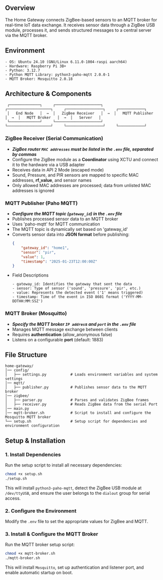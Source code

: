 ## Overview
The Home Gateway connects ZigBee-based sensors to an MQTT broker for real-time IoT data exchange. It receives sensor data through a ZigBee USB module, processes it, and sends structured messages to a central server via the MQTT broker.

## Environment
```
- OS: Ubuntu 24.10 (GNU/Linux 6.11.0-1004-raspi aarch64)  
- Hardware: Raspberry Pi 3B+  
- Python: 3.12.7  
- Python MQTT Library: python3-paho-mqtt 2.0.0-1
- MQTT Broker: Mosquitto 2.0.18  
```

## Architecture & Components
```
 ┌──────────────┐     ┌─────────────────────┐     ┌────────────────────┐     ┌─────────────────┐     ┌────────────┐
 │   End Node   │  →  │   ZigBee Receiver   │  →  │   MQTT Publisher   │  →  │   MQTT Broker   │  →  │   Server   │ 
 └──────────────┘     └─────────────────────┘     └────────────────────┘     └─────────────────┘     └────────────┘
```

### ZigBee Receiver (Serial Communication) 
 - _**ZigBee router `MAC addresses` must be listed in the `.env` file, separated by commas**_
 - Configure the ZigBee module as a **Coordinator** using XCTU and connect it to the hardware via a USB adapter  
 - Receives data in API 2 Mode (escaped mode)
 - Sound, Pressure, and PIR sensors are mapped to specific MAC addresses, **rf_value**, and sensor names
 - Only allowed MAC addresses are processed; data from unlisted MAC addresses is ignored  

### MQTT Publisher (Paho MQTT) 
 - _**Configure the **MQTT topic (`gateway_id`)** in the `.env` file**_
 - Publishes processed sensor data to an MQTT broker
 - Uses 'paho-mqtt' for MQTT communication  
 - The MQTT topic is dynamically set based on 'gateway_id'
 - Converts sensor data into **JSON format** before publishing: 
    ```json
    {  
        "gateway_id": "home1",                   
        "sensor": "pir",                        
        "value": 1,                        
        "timestamp": "2025-01-23T12:00:00Z"      
    }
    ```
 -  Field Descriptions
    ```
    - gateway_id: Identifies the gateway that sent the data  
    - sensor: Type of sensor ('sound', 'pressure', 'pir', etc.)  
    - value: Represents the detected event ('1' means triggered)  
    - timestamp: Time of the event in ISO 8601 format ('YYYY-MM-DDTHH:MM:SSZ') 
    ``` 


### MQTT Broker (Mosquitto)
 - _**Specify the **MQTT broker `IP addres`s and `port`** in the `.env` file**_
 - Manages MQTT message exchange between clients
 - Requires **authentication** (allow_anonymous false)
 - Listens on a configurable **port** (default: 1883)


## File Structure
```
home-gateway/  
│── config/  
│   ├── settings.py           # Loads environment variables and system settings
│── mqtt/  
│   ├── publisher.py          # Publishes sensor data to the MQTT broker 
│── zigbee/  
│   ├── parser.py             # Parses and validates ZigBee frames  
│   ├── receiver.py           # Reads ZigBee data from the serial Port  
│── main.py  
│── mqtt-broker.sh            # Script to install and configure the Mosquitto MQTT broker  
└── setup.sh                  # Setup script for dependencies and environment configuration  
```

## Setup & Installation
### 1. Install Dependencies
Run the setup script to install all necessary dependencies:
```bash
chmod +x setup.sh
./setup.sh
```
This will install `python3-paho-mqtt`, detect the ZigBee USB module at `/dev/ttyUSB`, and ensure the user belongs to the `dialout` group for serial access.

### 2. Configure the Environment
Modify the `.env` file to set the appropriate values for ZigBee and MQTT.

### 3. Install & Configure the MQTT Broker
Run the MQTT broker setup script:
```bash
chmod +x mqtt-broker.sh
./mqtt-broker.sh
```
This will install `Mosquitto`, set up authentication and listener port, and enable automatic startup on boot.
